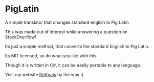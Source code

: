 PigLatin
========

A simple translator that changes standard english to Pig Latin

This was made out of interest while answering a question on StackOverflow!

Its just a simple method, that converts the standard English to Pig Latin.

Its MIT licensed, so do what you like with this.

Though it is written in C#, it can be easily portable to any language.

Visit my website [Nettpals](http://nettpals.in) by the way :)
